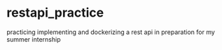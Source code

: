 # restapi_practice
practicing implementing and dockerizing a rest api in preparation for my summer internship
